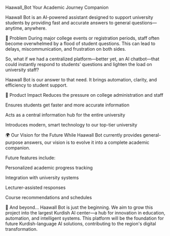 Haawall_Bot
Your Academic Journey Companion

Haawall Bot is an AI-powered assistant designed to support university students by providing fast and accurate answers to general questions—anytime, anywhere.

🎯 Problem
During major college events or registration periods, staff often become overwhelmed by a flood of student questions. This can lead to delays, miscommunication, and frustration on both sides.

So, what if we had a centralized platform—better yet, an AI chatbot—that could instantly respond to students’ questions and lighten the load on university staff?

Haawall Bot is our answer to that need. It brings automation, clarity, and efficiency to student support.

🚀 Product Impact
Reduces the pressure on college administration and staff

Ensures students get faster and more accurate information

Acts as a central information hub for the entire university

Introduces modern, smart technology to our top-tier university

🌍 Our Vision for the Future
While Haawall Bot currently provides general-purpose answers, our vision is to evolve it into a complete academic companion.

Future features include:

Personalized academic progress tracking

Integration with university systems

Lecturer-assisted responses

Course recommendations and schedules

🧠 And beyond...
Haawall Bot is just the beginning. We aim to grow this project into the largest Kurdish AI center—a hub for innovation in education, automation, and intelligent systems.
This platform will be the foundation for future Kurdish-language AI solutions, contributing to the region's digital transformation.

